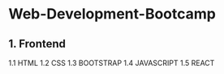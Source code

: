 # Web-Development-Bootcamp

## 1. Frontend

1.1 HTML
1.2 CSS
1.3 BOOTSTRAP
1.4 JAVASCRIPT
1.5 REACT



